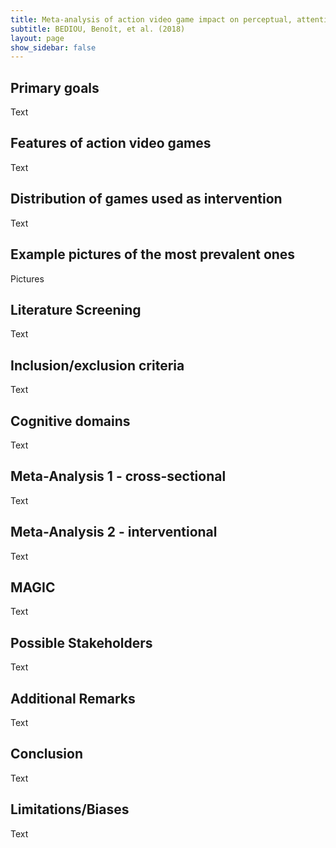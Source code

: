 ```yaml
---
title: Meta-analysis of action video game impact on perceptual, attentional, and cognitive skills
subtitle: BEDIOU, Benoît, et al. (2018)
layout: page
show_sidebar: false
---
```


## Primary goals

Text

## Features of action video games

Text

## Distribution of games used as intervention

Text

## Example pictures of the most prevalent ones

Pictures

## Literature Screening

Text

## Inclusion/exclusion criteria

Text

## Cognitive domains

Text

## Meta-Analysis 1 - cross-sectional

Text

## Meta-Analysis 2 - interventional

Text

## MAGIC

Text

## Possible Stakeholders

Text

## Additional Remarks

Text

## Conclusion

Text

## Limitations/Biases

Text